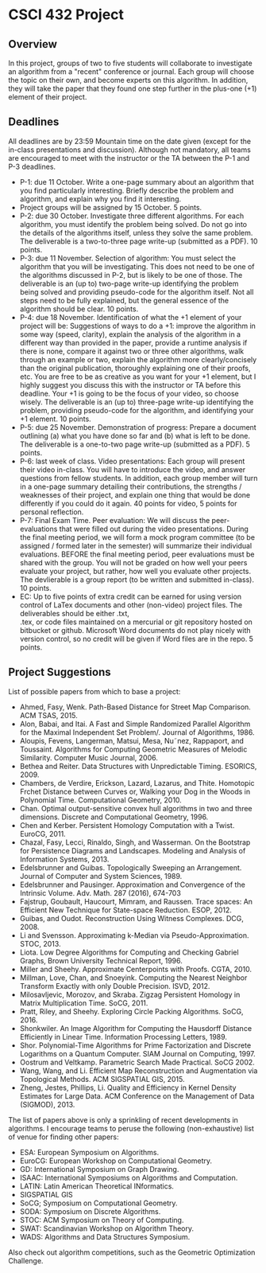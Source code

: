 # CSCI 432 Project

## Overview

In this project, groups of two to five  students will collaborate to investigate an
algorithm from a "recent" conference or journal. Each
group will choose the topic on their own, and become experts on this algorithm.
In addition, they will take the paper that they found one step further
in the plus-one (+1) element of their project.

## Deadlines
All deadlines are by 23:59 Mountain time on the date given (except for the
in-class presentations and discussion). Although not mandatory, all teams are
encouraged
to meet with the instructor or the TA between the P-1
and P-3 deadlines.

* P-1: due 11 October.  Write a one-page summary about an algorithm that you find 
  particularly interesting.  Briefly describe the problem and algorithm, and
  explain why you find it interesting.  
* Project groups will be assigned by 15 October. 5 points.
* P-2: due 30 October. Investigate three different algorithms. For each algorithm, you 
  must identify the problem being solved.  Do not go into the details of the
  algorithms itself, unless they solve the same problem.  The deliverable is a 
  two-to-three page write-up (submitted as a PDF).  10 points.
* P-3: due 11 November. Selection of algorithm: You must select the algorithm that you 
  will be investigating. This does not need to be one of the algorithms discussed in 
  P-2, but is likely to be one of those. The deliverable is an (up to) two-page write-up
  identifying the problem being solved and providing pseudo-code for the algorithm itself. 
  Not all steps need to be fully explained, but the general essence of the
  algorithm should be clear. 10 points.
* P-4: due 18 November.  Identification of what the +1 element of your project will be: 
  Suggestions of ways to do a +1: improve the algorithm in some way (speed, clarity), 
  explain the analysis of the algorithm in a different way than provided in the paper, 
  provide a runtime analysis if there is none, compare it against two or three other 
  algorithms, walk through an example or two, explain the algorithm more clearly/concisely 
  than the original publication, thoroughly explaining one of their proofs, etc. You are
  free to be as creative as you want for your +1 element, but I highly suggest
  you discuss this with the instructor or TA before this deadline. Your +1 is going
  to be the focus of your video, so choose wisely.  The deliverable is an (up to) three-page 
  write-up identifying the problem, providing pseudo-code for the algorithm, 
  and identifying your +1 element. 10 points.
* P-5: due 25 November. Demonstration of progress: Prepare a document outlining (a) what
  you have done so far and (b) what is left to be done.  The deliverable is a one-to-two 
  page write-up (submitted as a PDF). 5 points.
* P-6: last week of class.  Video presentations: Each group will 
  present their video in-class. You will have to introduce the video, and answer
  questions from fellow students. 
  In addition, each group member will turn in a one-page summary detailing their contributions,
  the strengths / weaknesses of their project, and explain one thing that would be
  done differently if you could do it again. 40 points for video, 5 points for
  personal reflection.
* P-7: Final Exam Time.  Peer evaluation: We will discuss the
  peer-evaluations that were filled out during the video presentations. 
  During the final meeting period, we will form a mock program committee (to be assigned / 
  formed later in the semester) will summarize their individual evaluations.  BEFORE the final 
  meeting period, peer evaluations must be shared with the group. You will not be graded on 
  how well your peers evaluate your project, but rather, how well you evaluate other projects.  
  The devlierable is a group report (to be written and submitted in-class). 10 points.
* EC: Up to five points of extra credit can be earned for using version control of LaTex 
  documents and other (non-video) project files. The deliverables should be either .txt,  
  .tex, or code files maintained on a mercurial or git repository hosted on bitbucket or 
  github. Microsoft Word documents do not play nicely with version control, so no credit will 
  be given if Word files are in the repo. 5 points.

## Project Suggestions
List of possible papers from which to base a project:

* Ahmed, Fasy, Wenk. Path-Based Distance for Street Map Comparison. ACM TSAS, 2015.
* Alon, Babai, and Itai. A Fast and Simple Randomized Parallel Algorithm for the Maximal Independent Set Problem/. Journal of Algorithms, 1986.
* Aloupis, Fevens, Langerman, Matsui, Mesa, Nu˜nez, Rappaport, and Toussaint. Algorithms for Computing Geometric Measures of Melodic Similarity. Computer Music Journal, 2006.
* Bethea and Reiter. Data Structures with Unpredictable Timing. ESORICS, 2009.
* Chambers, de Verdire, Erickson, Lazard, Lazarus, and Thite. Homotopic Frchet Distance between Curves or, Walking your Dog in the Woods in Polynomial Time. Computational Geometry, 2010.
* Chan. Optimal output-sensitive convex hull algorithms in two and three dimensions. Discrete and Computational Geometry, 1996.
* Chen and Kerber. Persistent Homology Computation with a Twist. EuroCG, 2011.
* Chazal, Fasy, Lecci, Rinaldo, Singh, and Wasserman. On the Bootstrap for Persistence Diagrams and Landscapes. Modeling and Analysis of Information Systems, 2013.
* Edelsbrunner and Guibas. Topologically Sweeping an Arrangement. Journal of Computer and System Sciences, 1989.
* Edelsbrunner and Pausinger. Approximation and Convergence of the Intrinsic Volume. Adv. Math. 287 (2016), 674-703
* Fajstrup, Goubault,  Haucourt,  Mimram, and Raussen.  Trace spaces: An Efficient New Technique for State-space Reduction. ESOP, 2012.
* Guibas, and Oudot. Reconstruction Using Witness Complexes. DCG, 2008.
* Li and Svensson. Approximating k-Median via Pseudo-Approximation. STOC, 2013.
* Liota. Low Degree Algorithms for Computing and Checking Gabriel Graphs, Brown University Technical Report, 1996.
* Miller and Sheehy. Approximate Centerpoints with Proofs. CGTA, 2010.
* Millman, Love, Chan, and Snoeyink. Computing the Nearest Neighbor Transform Exactly with only Double Precision. ISVD, 2012.
* Milosavljevic, Morozov, and Skraba. Zigzag Persistent Homology in Matrix Multiplication Time. SoCG, 2011.
* Pratt, Riley, and Sheehy. Exploring Circle Packing Algorithms. SoCG, 2016.
* Shonkwiler. An Image Algorithm for Computing the Hausdorff Distance Efficiently in Linear Time. Information Processing Letters, 1989.
* Shor. Polynomial-Time Algorithms for Prime Factorization and Discrete Logarithms on a Quantum Computer. SIAM Journal on Computing, 1997.
* Oostrum and Veltkamp. Parametric Search Made Practical. SoCG 2002.
* Wang, Wang, and Li. Efficient Map Reconstruction and Augmentation via     Topological Methods. ACM SIGSPATIAL GIS, 2015.
* Zheng, Jestes, Phillips, Li. Quality and Efficiency in Kernel Density Estimates for Large Data. ACM Conference on the Management of Data (SIGMOD), 2013.

The list of papers above is only a sprinkling of recent developments in
algorithms. I encourage teams to peruse the following (non-exhaustive) list
of venue for finding other papers:

* ESA: European Symposium on Algorithms.
* EuroCG: European Workshop on Computational Geometry.
* GD: International Symposium on Graph Drawing.
* ISAAC: International Symposiums on Algorithms and Computation.
* LATIN: Latin American Theoretical INformatics.
* SIGSPATIAL GIS
* SoCG; Symposium on Computational Geometry.
* SODA: Symposium on Discrete Algorithms.
* STOC: ACM Symposium on Theory of Computing.
* SWAT: Scandinavian Workshop on Algorithm Theory.
* WADS: Algorithms and Data Structures Symposium.

Also check out algorithm competitions, such as the Geometric Optimization
Challenge.
